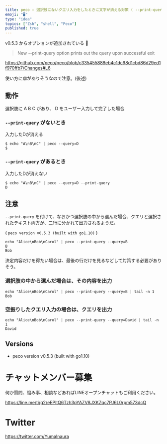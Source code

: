```yaml
---
title: peco — 選択肢にないクエリ入力をしたときに文字が消える対策 ( --print-query )
emoji: "🖥"
type: "idea"
topics: ["Zsh", "shell", "Peco"]
published: true
---
```


v0.5.3 からオプションが追加されている :tada: 

>New --print-query option prints out the query upon successful exit

https://github.com/peco/peco/blob/c335455888eb4c1dc98d1cbd86d29ed1f970ffb7/Changes#L6

使い方に癖がありそうなので注意。(後述)

## 動作

選択肢に A B C があり、 D をユーザー入力して完了した場合

### `--print-query` がないとき

入力したDが消える

```
$ echo "A\nB\nC" | peco --query=D
$
```

### `--print-query` があるとき

入力したDが消えない

```
$ echo "A\nB\nC" | peco --query=D --print-query
D
```


## 注意

`--print-query` を付けて、なおかつ選択肢の中から選んだ場合、クエリと選択されたテキスト両方が、二行に分かれて出力されるようだ。

( `peco version v0.5.3 (built with go1.10)` )

```
echo "Alice\nBob\nCarol" | peco --print-query --query=B
B
Bob
```

決定内容だけを得たい場合は、最後の行だけを見るなどして対策する必要がありそう。

### 選択肢の中から選んだ場合は、その内容を出力

```
echo "Alice\nBob\nCarol" | peco --print-query --query=B | tail -n 1
Bob
```

### 空振りしたクエリ入力の場合は、クエリを出力

```
echo "Alice\nBob\nCarol" | peco --print-query --query=David | tail -n 1
David
```

## Versions

- peco version v0.5.3 (built with go1.10)









<!-- Update From Qiita API -->

# チャットメンバー募集


何か質問、悩み事、相談などあればLINEオープンチャットもご利用ください。

https://line.me/ti/g2/eEPltQ6Tzh3pYAZV8JXKZqc7PJ6L0rpm573dcQ





# Twitter


https://twitter.com/YumaInaura


<!-- Update From Qiita API -->


